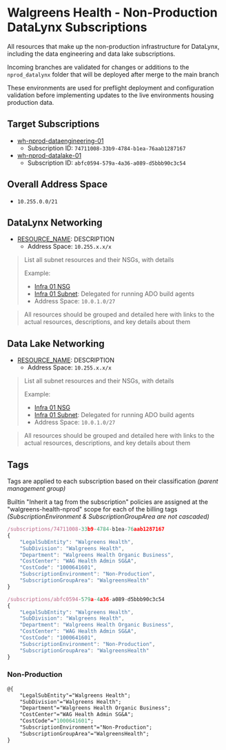 # Walgreens Health - Non-Production DataLynx Subscriptions

All resources that make up the non-production infrastructure for DataLynx, including the data engineering and
data lake subscriptions.

Incoming branches are validated for changes or additions to the `nprod_datalynx` folder that will be
deployed after merge to the main branch

These environments are used for preflight deployment and configuration validation before implementing updates
to the live environments housing production data.


## Target Subscriptions
* [wh-nprod-dataengineering-01](https://portal.azure.com/#@WalgreensHealthNonProd.onmicrosoft.com/resource/subscriptions/74711008-33b9-4784-b1ea-76aab1287167/overview)
  * Subscription ID: `74711008-33b9-4784-b1ea-76aab1287167`
* [wh-nprod-datalake-01](https://portal.azure.com/#@WalgreensHealthNonProd.onmicrosoft.com/resource/subscriptions/abfc0594-579a-4a36-a089-d5bbb90c3c54/overview)
  * Subscription ID: `abfc0594-579a-4a36-a089-d5bbb90c3c54`


## Overall Address Space
* `10.255.0.0/21`


## DataLynx Networking
* [RESOURCE_NAME](PARAMETER_FILE_LINK): DESCRIPTION
  * Address Space: `10.255.x.x/x`

> List all subnet resources and their NSGs, with details
>
> Example:
> * [Infra 01 NSG](./wh-int-infra-eastus2-vnet-01-sn01-nsg.json)
> * [Infra 01 Subnet](./wh-int-infra-eastus2-vnet-01-sn01-nsg.json): Delegated for running ADO build agents
> * Address Space: `10.0.1.0/27`


> All resources should be grouped and detailed here with links to the actual resources, descriptions, and key details about them


## Data Lake Networking
* [RESOURCE_NAME](PARAMETER_FILE_LINK): DESCRIPTION
  * Address Space: `10.255.x.x/x`

> List all subnet resources and their NSGs, with details
>
> Example:
> * [Infra 01 NSG](./wh-int-infra-eastus2-vnet-01-sn01-nsg.json)
> * [Infra 01 Subnet](./wh-int-infra-eastus2-vnet-01-sn01-nsg.json): Delegated for running ADO build agents
> * Address Space: `10.0.1.0/27`


> All resources should be grouped and detailed here with links to the actual resources, descriptions, and key details about them


## Tags
Tags are applied to each subscription based on their classification _(parent management group)_

Builtin "Inherit a tag from the subscription" policies are assigned at the "walgreens-health-nprod" scope for each of the billing tags
_(SubscriptionEnvironment & SubscriptionGroupArea are not cascaded)_

```js
/subscriptions/74711008-33b9-4784-b1ea-76aab1287167
{
    "LegalSubEntity": "Walgreens Health",
    "SubDivision": "Walgreens Health",
    "Department": "Walgreens Health Organic Business",
    "CostCenter": "WAG Health Admin SG&A",
    "CostCode": "1000641601",
    "SubscriptionEnvironment": "Non-Production",
    "SubscriptionGroupArea": "WalgreensHealth"
}
```

```js
/subscriptions/abfc0594-579a-4a36-a089-d5bbb90c3c54
{
    "LegalSubEntity": "Walgreens Health",
    "SubDivision": "Walgreens Health",
    "Department": "Walgreens Health Organic Business",
    "CostCenter": "WAG Health Admin SG&A",
    "CostCode": "1000641601",
    "SubscriptionEnvironment": "Non-Production",
    "SubscriptionGroupArea": "WalgreensHealth"
}
```

### Non-Production
```ps
@{
    "LegalSubEntity"="Walgreens Health";
    "SubDivision"="Walgreens Health";
    "Department"="Walgreens Health Organic Business";
    "CostCenter"="WAG Health Admin SG&A";
    "CostCode"="1000641601";
    "SubscriptionEnvironment"="Non-Production";
    "SubscriptionGroupArea"="WalgreensHealth";
}
```
